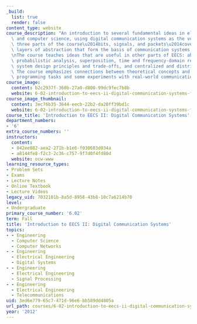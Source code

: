 ```yaml
---
_build:
  list: true
  render: false
content_type: website
course_description: "An introduction to several fundamental ideas in electrical engineering\
  \ and computer science, using digital communication systems as the vehicle. The\
  \ three parts of the course\u2014bits, signals, and packets\u2014cover three corresponding\
  \ layers of abstraction that form the basis of communication systems like the Internet.\n\
  \nThe course teaches ideas that are useful in other parts of EECS: abstraction,\
  \ probabilistic analysis, superposition, time and frequency-domain representations,\
  \ system design principles and trade-offs, and centralized and distributed algorithms.\
  \ The course emphasizes connections between theoretical concepts and practice using\
  \ programming tasks and some experiments with real-world communication channels.\n"
course_image:
  content: b2c2937f-360b-27a0-d800-99dc9fec7b8b
  website: 6-02-introduction-to-eecs-ii-digital-communication-systems-fall-2012
course_image_thumbnail:
  content: 3ec76b35-3644-eecb-22b2-da20ff39bd1c
  website: 6-02-introduction-to-eecs-ii-digital-communication-systems-fall-2012
course_title: 'Introduction to EECS II: Digital Communication Systems'
department_numbers:
- '6'
extra_course_numbers: ''
instructors:
  content:
  - 042ee882-aea2-271b-b1e6-f030603d034a
  - a8144fe8-f2c3-2c36-c757-9f7d0f4fd80d
  website: ocw-www
learning_resource_types:
- Problem Sets
- Exams
- Lecture Notes
- Online Textbook
- Lecture Videos
legacy_uid: 7032101b-8a5d-8958-43b8-10c7a6214b70
level:
- Undergraduate
primary_course_number: '6.02'
term: Fall
title: 'Introduction to EECS II: Digital Communication Systems'
topics:
- - Engineering
  - Computer Science
  - Computer Networks
- - Engineering
  - Electrical Engineering
  - Digital Systems
- - Engineering
  - Electrical Engineering
  - Signal Processing
- - Engineering
  - Electrical Engineering
  - Telecommunications
uid: 3ed6e779-65c7-471d-96e6-bb589dd4805a
url_path: courses/6-02-introduction-to-eecs-ii-digital-communication-systems-fall-2012
year: '2012'
---
```

